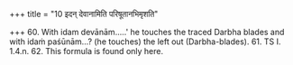 +++
title = "10 इदन् देवानामिति परिषूतानभिमृशति"

+++
60. With idam devānām.....' he touches the traced Darbha blades and with idaṁ paśūnām...? (he touches) the left out (Darbha-blades).
61. TS I. 1.4.n.
62. This formula is found only here. 
